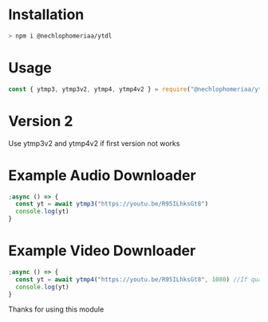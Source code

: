 # Installation

```sh
> npm i @nechlophomeriaa/ytdl
```

# Usage

```js
const { ytmp3, ytmp3v2, ytmp4, ytmp4v2 } = require("@nechlophomeriaa/ytdl")
```

# Version 2

Use ytmp3v2 and ytmp4v2 if first version not works

# Example Audio Downloader

```js
;async () => {
  const yt = await ytmp3("https://youtu.be/R95ILhksGt8")
  console.log(yt)
}
```

# Example Video Downloader

```js
;async () => {
  const yt = await ytmp4("https://youtu.be/R95ILhksGt8", 1080) //If quality is undefined, it will resolve with 360p quality
  console.log(yt)
}
```

<p>Thanks for using this module</p>
